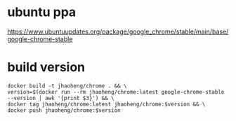 # ubuntu ppa
https://www.ubuntuupdates.org/package/google_chrome/stable/main/base/google-chrome-stable


# build version

```
docker build -t jhaoheng/chrome . && \
version=$(docker run --rm jhaoheng/chrome:latest google-chrome-stable --version | awk '{print $3}') && \
docker tag jhaoheng/chrome:latest jhaoheng/chrome:$version && \
docker push jhaoheng/chrome:$version
```